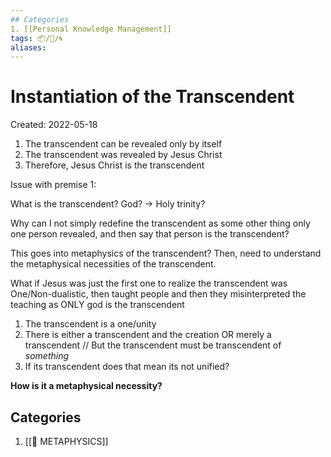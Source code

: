 ```yaml
---
## Categories
1. [[Personal Knowledge Management]]
tags: 📦/💭/🌀
aliases:
---
```



# Instantiation of the Transcendent
Created: 2022-05-18

1. The transcendent can be revealed only by itself
2. The transcendent was revealed by Jesus Christ
3. Therefore, Jesus Christ is the transcendent

Issue with premise 1:

What is the transcendent? God? -> Holy trinity?

Why can I not simply redefine the transcendent as some other thing only one person revealed, and then say that person is the transcendent?

This goes into metaphysics of the transcendent? Then, need to understand the metaphysical necessities of the transcendent.

What if Jesus was just the first one to realize the transcendent was One/Non-dualistic, then taught people and then they misinterpreted the teaching as ONLY god is the transcendent

1. The transcendent is a one/unity
2. There is either a transcendent and the creation OR merely a transcendent // But the transcendent must be transcendent of *something*
3. If its transcendent does that mean its not unified?

**How is it a metaphysical necessity?**



## Categories
1. [[🔅 METAPHYSICS]]
